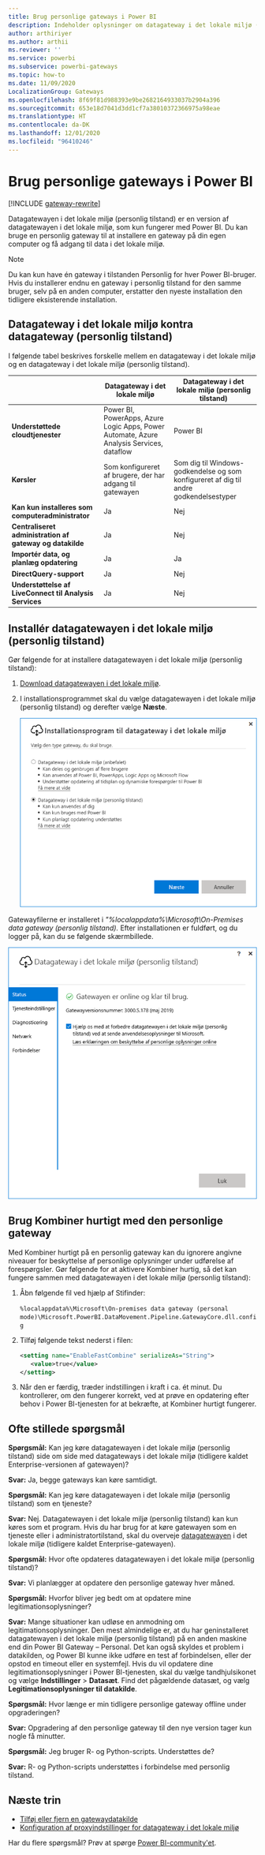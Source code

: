 ```yaml
---
title: Brug personlige gateways i Power BI
description: Indeholder oplysninger om datagateway i det lokale miljø (personlig tilstand) til Power BI, som enkeltpersoner kan bruge til at oprette forbindelse til data i det lokale miljø.
author: arthiriyer
ms.author: arthii
ms.reviewer: ''
ms.service: powerbi
ms.subservice: powerbi-gateways
ms.topic: how-to
ms.date: 11/09/2020
LocalizationGroup: Gateways
ms.openlocfilehash: 8f69f81d988393e9be2682164933037b2904a396
ms.sourcegitcommit: 653e18d7041d3dd1cf7a38010372366975a98eae
ms.translationtype: HT
ms.contentlocale: da-DK
ms.lasthandoff: 12/01/2020
ms.locfileid: "96410246"
---
```

# <a name="use-personal-gateways-in-power-bi"></a>Brug personlige gateways i Power BI

[!INCLUDE [gateway-rewrite](../includes/gateway-rewrite.md)]

Datagatewayen i det lokale miljø (personlig tilstand) er en version af datagatewayen i det lokale miljø, som kun fungerer med Power BI. Du kan bruge en personlig gateway til at installere en gateway på din egen computer og få adgang til data i det lokale miljø.

> [!NOTE]
> Du kan kun have én gateway i tilstanden Personlig for hver Power BI-bruger. Hvis du installerer endnu en gateway i personlig tilstand for den samme bruger, selv på en anden computer, erstatter den nyeste installation den tidligere eksisterende installation.

## <a name="on-premises-data-gateway-vs-on-premises-data-gateway-personal-mode"></a>Datagateway i det lokale miljø kontra datagateway (personlig tilstand)

I følgende tabel beskrives forskelle mellem en datagateway i det lokale miljø og en datagateway i det lokale miljø (personlig tilstand).

|   |Datagateway i det lokale miljø | Datagateway i det lokale miljø (personlig tilstand) |
| ---- | ---- | ---- |
|**Understøttede cloudtjenester** |Power BI, PowerApps, Azure Logic Apps, Power Automate, Azure Analysis Services, dataflow |Power BI |
|**Kørsler** |Som konfigureret af brugere, der har adgang til gatewayen |Som dig til Windows-godkendelse og som konfigureret af dig til andre godkendelsestyper |
|**Kan kun installeres som computeradministrator** |Ja |Nej |
|**Centraliseret administration af gateway og datakilde** |Ja |Nej |
|**Importér data, og planlæg opdatering** |Ja |Ja |
|**DirectQuery-support** |Ja |Nej |
|**Understøttelse af LiveConnect til Analysis Services** |Ja |Nej |

## <a name="install-the-on-premises-data-gateway-personal-mode"></a>Installér datagatewayen i det lokale miljø (personlig tilstand)

Gør følgende for at installere datagatewayen i det lokale miljø (personlig tilstand):

1. [Download datagatewayen i det lokale miljø](https://go.microsoft.com/fwlink/?LinkId=820925&clcid=0x409).

2. I installationsprogrammet skal du vælge datagatewayen i det lokale miljø (personlig tilstand) og derefter vælge **Næste**.

   ![Vælg datagatewayen i det lokale miljø (personlig tilstand)](media/service-gateway-personal-mode/personal-gateway-select.png)

Gatewayfilerne er installeret i _"%localappdata%\Microsoft\On-Premises data gateway (personlig tilstand)._ Efter installationen er fuldført, og du logger på, kan du se følgende skærmbillede.

![Datagateway i det lokale miljø (personlig tilstand) lykkedes](media/service-gateway-personal-mode/personal-gateway-complete.png)

## <a name="use-fast-combine-with-the-personal-gateway"></a>Brug Kombiner hurtigt med den personlige gateway

Med Kombiner hurtigt på en personlig gateway kan du ignorere angivne niveauer for beskyttelse af personlige oplysninger under udførelse af forespørgsler. Gør følgende for at aktivere Kombiner hurtig, så det kan fungere sammen med datagatewayen i det lokale miljø (personlig tilstand):

1. Åbn følgende fil ved hjælp af Stifinder:

   `%localappdata%\Microsoft\On-premises data gateway (personal mode)\Microsoft.PowerBI.DataMovement.Pipeline.GatewayCore.dll.config`

2. Tilføj følgende tekst nederst i filen:

    ```xml
    <setting name="EnableFastCombine" serializeAs="String">
       <value>true</value>
    </setting>
    ```

3. Når den er færdig, træder indstillingen i kraft i ca. ét minut. Du kontrollerer, om den fungerer korrekt, ved at prøve en opdatering efter behov i Power BI-tjenesten for at bekræfte, at Kombiner hurtigt fungerer.

## <a name="frequently-asked-questions-faq"></a>Ofte stillede spørgsmål

**Spørgsmål:** Kan jeg køre datagatewayen i det lokale miljø (personlig tilstand) side om side med datagateways i det lokale miljø (tidligere kaldet Enterprise-versionen af gatewayen)?
  
**Svar:** Ja, begge gateways kan køre samtidigt.

**Spørgsmål:** Kan jeg køre datagatewayen i det lokale miljø (personlig tilstand) som en tjeneste?
  
**Svar:** Nej. Datagatewayen i det lokale miljø (personlig tilstand) kan kun køres som et program. Hvis du har brug for at køre gatewayen som en tjeneste eller i administratortilstand, skal du overveje [datagatewayen](/data-integration/gateway/service-gateway-onprem) i det lokale miljø (tidligere kaldet Enterprise-gatewayen).

**Spørgsmål:** Hvor ofte opdateres datagatewayen i det lokale miljø (personlig tilstand)?
  
**Svar:** Vi planlægger at opdatere den personlige gateway hver måned.

**Spørgsmål:** Hvorfor bliver jeg bedt om at opdatere mine legitimationsoplysninger?
  
**Svar:** Mange situationer kan udløse en anmodning om legitimationsoplysninger. Den mest almindelige er, at du har geninstalleret datagatewayen i det lokale miljø (personlig tilstand) på en anden maskine end din Power BI Gateway – Personal. Det kan også skyldes et problem i datakilden, og Power BI kunne ikke udføre en test af forbindelsen, eller der opstod en timeout eller en systemfejl. Hvis du vil opdatere dine legitimationsoplysninger i Power BI-tjenesten, skal du vælge tandhjulsikonet og vælge **Indstillinger** > **Datasæt**. Find det pågældende datasæt, og vælg **Legitimationsoplysninger til datakilde**.

**Spørgsmål:** Hvor længe er min tidligere personlige gateway offline under opgraderingen?
  
**Svar:** Opgradering af den personlige gateway til den nye version tager kun nogle få minutter.

**Spørgsmål:** Jeg bruger R- og Python-scripts. Understøttes de?
  
**Svar:** R- og Python-scripts understøttes i forbindelse med personlig tilstand.

## <a name="next-steps"></a>Næste trin

* [Tilføj eller fjern en gatewaydatakilde](service-gateway-data-sources.md)
* [Konfiguration af proxyindstillinger for datagateway i det lokale miljø](/data-integration/gateway/service-gateway-proxy)  

Har du flere spørgsmål? Prøv at spørge [Power BI-community'et](https://community.powerbi.com/).
